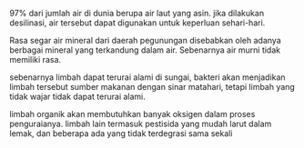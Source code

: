 97% dari jumlah air di dunia berupa air laut yang asin. jika dilakukan desilinasi, air tersebut dapat digunakan untuk keperluan sehari-hari. 

Rasa segar air mineral dari daerah pegunungan disebabkan oleh adanya berbagai mineral yang terkandung dalam air. Sebenarnya air murni tidak memiliki rasa. 

sebenarnya limbah dapat terurai alami di sungai, bakteri akan menjadikan limbah tersebut sumber makanan dengan sinar matahari, tetapi limbah yang tidak wajar tidak dapat terurai alami. 

limbah organik akan membutuhkan banyak oksigen dalam proses penguraianya. limbah lain termasuk pestisida yang mudah larut dalam lemak, dan beberapa ada yang tidak terdegrasi sama sekali